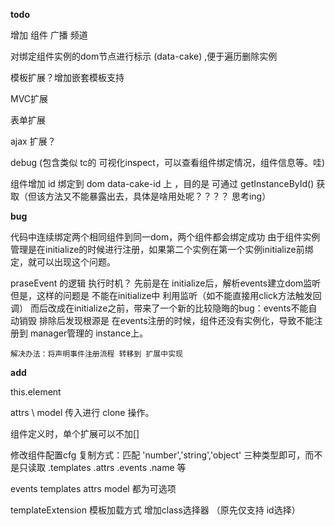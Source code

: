 

**todo**

增加 组件 广播 频道


对绑定组件实例的dom节点进行标示 (data-cake) ,便于遍历删除实例

模板扩展？增加嵌套模板支持

MVC扩展


表单扩展

ajax 扩展？

debug (包含类似 tc的 可视化inspect，可以查看组件绑定情况，组件信息等。哇)

组件增加 id 绑定到 dom data-cake-id 上 ，目的是 可通过 getInstanceById() 获取（但该方法又不能暴露出去，具体是啥用处呢？？？？ 思考ing）


**bug**

  代码中连续绑定两个相同组件到同一dom，两个组件都会绑定成功
  由于组件实例管理是在initialize的时候进行注册，如果第二个实例在第一个实例initialize前绑定，就可以出现这个问题。


  praseEvent 的逻辑 执行时机？
    先前是在 initialize后，解析events建立dom监听
    但是，这样的问题是 不能在initialize中 利用监听（如不能直接用click方法触发回调）
    而后改成在initialize之前，带来了一个新的比较隐晦的bug：events不能自动销毁
    排除后发现根源是 在events注册的时候，组件还没有实例化，导致不能注册到 manager管理的 instance上。

    解决办法：将声明事件注册流程 转移到 扩展中实现



**add**

this.element

attrs \ model 传入进行 clone 操作。

组件定义时，单个扩展可以不加[]

修改组件配置cfg 复制方式：匹配 'number','string','object' 三种类型即可，而不是只读取 .templates .attrs .events .name 等


events templates attrs model 都为可选项

templateExtension 模板加载方式 增加class选择器 （原先仅支持 id选择）